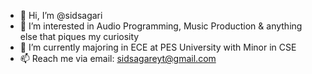 - 👋 Hi, I’m @sidsagari
- 👀 I’m interested in Audio Programming, Music Production & anything else that piques my curiosity
- 🌱 I’m currently majoring in ECE at PES University with Minor in CSE
- 📫 Reach me via email: sidsagareyt@gmail.com
